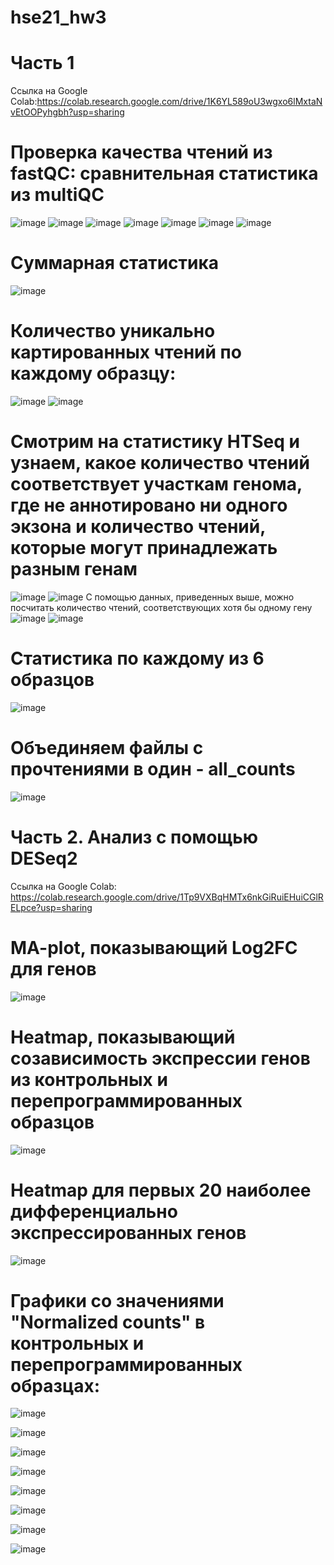 # hse21_hw3
# Часть 1
Ссылка на Google Colab:https://colab.research.google.com/drive/1K6YL589oU3wgxo6lMxtaNvEtOOPyhgbh?usp=sharing

# Проверка качества чтений из fastQC: сравнительная статистика из multiQC
![image](https://user-images.githubusercontent.com/93148620/143721798-f0c93152-5c8a-458e-9e67-368a14d39010.png)
![image](https://user-images.githubusercontent.com/93148620/143721804-711cb668-cb23-4029-a4e4-d61c852e2025.png)
![image](https://user-images.githubusercontent.com/93148620/143721811-03e6b3a9-b42f-4625-a562-9e77c83db712.png)
![image](https://user-images.githubusercontent.com/93148620/143721819-46a0ee70-f5e4-42a0-bf60-6333b071ea33.png)
![image](https://user-images.githubusercontent.com/93148620/143721831-80c04969-e14d-4982-9532-a6761943d6b7.png)
![image](https://user-images.githubusercontent.com/93148620/143721836-53d48426-b321-4a65-b826-7fd8b30735d6.png)
![image](https://user-images.githubusercontent.com/93148620/143721846-601f6175-484d-493e-8d67-d2581e7bb1b9.png)
# Суммарная статистика
![image](https://user-images.githubusercontent.com/93148620/143721863-84deea0e-cd18-483a-b461-1ad14456d002.png)
# Количество уникально картированных чтений по каждому образцу:
![image](https://user-images.githubusercontent.com/93148620/143721936-299c91fa-f151-4800-933c-07e357b01b2e.png)
![image](https://user-images.githubusercontent.com/93148620/143721941-11c4b113-9e20-473a-b7f7-e138b8e7674e.png)
# Смотрим на статистику HTSeq и узнаем, какое количество чтений соответствует участкам генома, где не аннотировано ни одного экзона и количество чтений, которые могут принадлежать разным генам
![image](https://user-images.githubusercontent.com/93148620/143721964-75541aeb-af71-48ce-a1c1-841118557c44.png)
![image](https://user-images.githubusercontent.com/93148620/143721968-a549d3f7-258f-4feb-b47e-540ae660a97d.png)
С помощью данных, приведенных выше, можно посчитать количество чтений, соответствующих хотя бы одному гену
![image](https://user-images.githubusercontent.com/93148620/143721984-232382bc-4c1d-4c01-966a-63c3cf74218e.png)
![image](https://user-images.githubusercontent.com/93148620/143721989-dc4c91c3-73e4-4ce4-8b37-c81c2f223b3b.png)
# Статистика по каждому из 6 образцов
![image](https://user-images.githubusercontent.com/93148620/143939751-b9c8642d-4cd7-4f1b-919d-9c2b987698ea.png)
# Объединяем файлы с прочтениями в один - all_counts
![image](https://user-images.githubusercontent.com/93148620/143722013-8addb18e-d593-48dd-9232-628e31849eb3.png)

# Часть 2. Анализ с помощью DESeq2
Ссылка на Google Colab: https://colab.research.google.com/drive/1Tp9VXBqHMTx6nkGiRuiEHuiCGlRELpce?usp=sharing
# MA-plot, показывающий Log2FC для генов
![image](https://user-images.githubusercontent.com/93148620/143723912-17bffe3a-97e3-4cd4-9551-17567061fc95.png)
# Heatmap, показывающий созависимость экспрессии генов из контрольных и перепрограммированных образцов
![image](https://user-images.githubusercontent.com/93148620/143723933-1963e117-0597-42c6-951e-855c1699b2f7.png)
# Heatmap для первых 20 наиболее дифференциально экспрессированных генов
![image](https://user-images.githubusercontent.com/93148620/143723951-62f020b6-80b2-42a8-a6ff-79baa558ce08.png)
# Графики со значениями "Normalized counts" в контрольных и перепрограммированных образцах:
![image](https://user-images.githubusercontent.com/93148620/143723975-918a4953-5c58-4603-af02-137c08b384e3.png)

![image](https://user-images.githubusercontent.com/93148620/143723981-b91d09ed-427b-4152-a70f-e77474089d02.png)

![image](https://user-images.githubusercontent.com/93148620/143723986-7214b12e-d54b-479c-9fe4-151d5abb792b.png)

![image](https://user-images.githubusercontent.com/93148620/143723995-98ce6222-ddb9-44ff-b71f-8522f2666f47.png)

![image](https://user-images.githubusercontent.com/93148620/143724007-dd3dc269-ba3f-467b-9ede-a3dc0d670819.png)

![image](https://user-images.githubusercontent.com/93148620/143724009-bf2d5b1c-6db8-488f-99d8-0a5f4ee2b9a8.png)

![image](https://user-images.githubusercontent.com/93148620/143724021-9a583376-49fe-44ef-a577-938fa8fe32c1.png)

![image](https://user-images.githubusercontent.com/93148620/143724024-19ccf9b0-59f0-4245-9fd9-b6a19aa25869.png)


